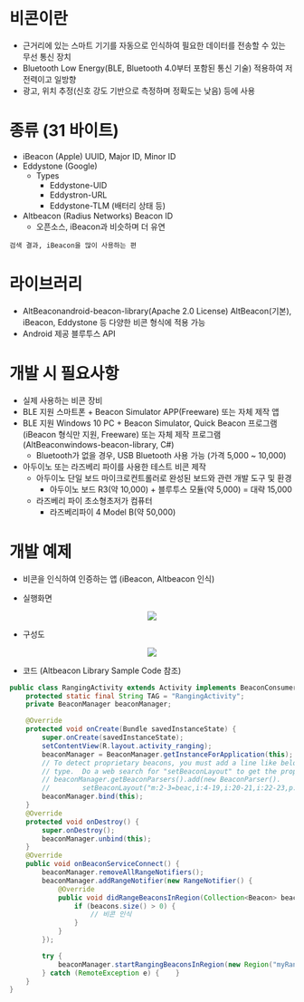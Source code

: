 # 비콘이란  
- 근거리에 있는 스마트 기기를 자동으로 인식하여 필요한 데이터를 전송할 수 있는 무선 통신 장치  
- Bluetooth Low Energy(BLE, Bluetooth 4.0부터 포함된 통신 기술) 적용하여 저전력이고 일방향  
- 광고, 위치 추정(신호 강도 기반으로 측정하며 정확도는 낮음) 등에 사용  

# 종류 (31 바이트)  
- iBeacon (Apple) UUID, Major ID, Minor ID
- Eddystone (Google)
   - Types  
     - Eddystone-UID  
     - Eddystron-URL  
     - Eddystone-TLM (배터리 상태 등)  
- Altbeacon (Radius Networks) Beacon ID
   - 오픈소스, iBeacon과 비슷하며 더 유연  

``` 검색 결과, iBeacon을 많이 사용하는 편 ```  

# 라이브러리  
- AltBeaconandroid-beacon-library(Apache 2.0 License) AltBeacon(기본), iBeacon, Eddystone 등 다양한 비콘 형식에 적용 가능  
- Android 제공 블루투스 API  

# 개발 시 필요사항  

- 실제 사용하는 비콘 장비  
- BLE 지원 스마트폰 + Beacon Simulator APP(Freeware) 또는 자체 제작 앱  
- BLE 지원 Windows 10 PC + Beacon Simulator, Quick Beacon 프로그램(iBeacon 형식만 지원, Freeware) 또는 자체 제작 프로그램 (AltBeaconwindows-beacon-library, C#)  
   - Bluetooth가 없을 경우, USB Bluetooth 사용 가능 (가격 5,000 ~ 10,000)  
- 아두이노 또는 라즈베리 파이를 사용한 테스트 비콘 제작  
   - 아두이노 단일 보드 마이크로컨트롤러로 완성된 보드와 관련 개발 도구 및 환경  
     - 아두이노 보드 R3(약 10,000) + 블루투스 모듈(약 5,000) = 대략 15,000  
   - 라즈베리 파이 초소형초저가 컴퓨터  
     - 라즈베리파이 4 Model B(약 50,000)  

# 개발 예제  

- 비콘을 인식하여 인증하는 앱 (iBeacon, Altbeacon 인식)  

- 실행화면  

<p align="center"><img src="1.jpg"><p>  

- 구성도  

<p align="center"><img src="2.jpg"><p>  

- 코드 (Altbeacon Library Sample Code 참조)  

```java
public class RangingActivity extends Activity implements BeaconConsumer {
    protected static final String TAG = "RangingActivity";
    private BeaconManager beaconManager;

    @Override
    protected void onCreate(Bundle savedInstanceState) {
        super.onCreate(savedInstanceState);
        setContentView(R.layout.activity_ranging);
        beaconManager = BeaconManager.getInstanceForApplication(this);
        // To detect proprietary beacons, you must add a line like below corresponding to your beacon
        // type.  Do a web search for "setBeaconLayout" to get the proper expression.
        // beaconManager.getBeaconParsers().add(new BeaconParser().
        //        setBeaconLayout("m:2-3=beac,i:4-19,i:20-21,i:22-23,p:24-24,d:25-25"));
        beaconManager.bind(this);
    }
    @Override
    protected void onDestroy() {
        super.onDestroy();
        beaconManager.unbind(this);
    }
    @Override
    public void onBeaconServiceConnect() {
        beaconManager.removeAllRangeNotifiers();
        beaconManager.addRangeNotifier(new RangeNotifier() {
            @Override
            public void didRangeBeaconsInRegion(Collection<Beacon> beacons, Region region) {
                if (beacons.size() > 0) {
                    // 비콘 인식
                }
            }
        });

        try {
            beaconManager.startRangingBeaconsInRegion(new Region("myRangingUniqueId", null, null, null));
        } catch (RemoteException e) {    }
    }
}
```